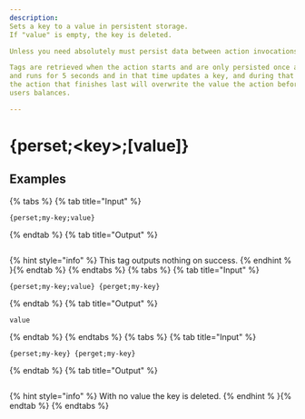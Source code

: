 ```yaml
---
description: 
Sets a key to a value in persistent storage. 
If "value" is empty, the key is deleted.

Unless you need absolutely must persist data between action invocations, you should use {set} and {get}.

Tags are retrieved when the action starts and are only persisted once an action finishes executing. That means that if you have an action that triggers
and runs for 5 seconds and in that time updates a key, and during that time the same action triggers again and writes to the same key as the previous action, 
the action that finishes last will overwrite the value the action before it set. This can have serious effects with things like an economy action that writes to
users balances.

---
```

# {perset;&lt;key>;[value]}
## Examples
{% tabs %}
{% tab title="Input" %}
```text
{perset;my-key;value}
```
{% endtab %}
{% tab title="Output" %}
```text

```
{% hint style="info" %}
This tag outputs nothing on success.
{% endhint % }{% endtab %}
{% endtabs %}
{% tabs %}
{% tab title="Input" %}
```text
{perset;my-key;value} {perget;my-key}
```
{% endtab %}
{% tab title="Output" %}
```text
value
```
{% endtab %}
{% endtabs %}
{% tabs %}
{% tab title="Input" %}
```text
{perset;my-key} {perget;my-key}
```
{% endtab %}
{% tab title="Output" %}
```text

```
{% hint style="info" %}
With no value the key is deleted.
{% endhint % }{% endtab %}
{% endtabs %}
